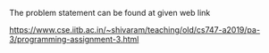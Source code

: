 The problem statement can be found at given web link

https://www.cse.iitb.ac.in/~shivaram/teaching/old/cs747-a2019/pa-3/programming-assignment-3.html